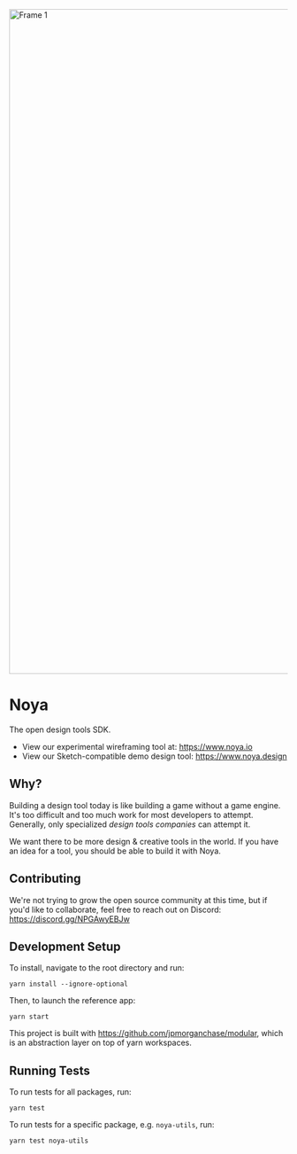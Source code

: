 <img width="1200" alt="Frame 1" src="https://user-images.githubusercontent.com/1198882/217942771-01367c66-6e4b-40f5-9427-caa42f53138a.png">

# Noya

The open design tools SDK.

- View our experimental wireframing tool at: https://www.noya.io
- View our Sketch-compatible demo design tool: https://www.noya.design

## Why?

Building a design tool today is like building a game without a game engine. It's too difficult and too much work for most developers to attempt. Generally, only specialized *design tools companies* can attempt it.

We want there to be more design & creative tools in the world. If you have an idea for a tool, you should be able to build it with Noya.

## Contributing

We're not trying to grow the open source community at this time, but if you'd like to collaborate, feel free to reach out on Discord: https://discord.gg/NPGAwyEBJw

## Development Setup

To install, navigate to the root directory and run:

```
yarn install --ignore-optional
```

Then, to launch the reference app:

```
yarn start
```

This project is built with https://github.com/jpmorganchase/modular, which is an
abstraction layer on top of yarn workspaces.

## Running Tests

To run tests for all packages, run:

```
yarn test
```

To run tests for a specific package, e.g. `noya-utils`, run:

```
yarn test noya-utils
```
